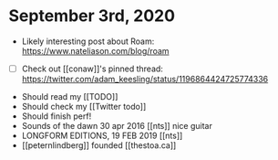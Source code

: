 # September 3rd, 2020
- Likely interesting post about Roam: https://www.nateliason.com/blog/roam
- [ ] Check out [[conaw]]'s pinned thread: https://twitter.com/adam_keesling/status/1196864424725774336
- Should read my [[TODO]]
- Should check my [[Twitter todo]]
- Should finish perf!
- Sounds of the dawn 30 apr 2016 [[nts]] nice guitar
- LONGFORM EDITIONS, 19 FEB 2019 [[nts]] 
- [[peternlindberg]] founded [[thestoa.ca]]
